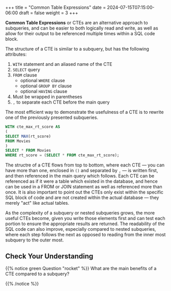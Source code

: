 +++
title = "Common Table Expressions"
date = 2024-07-15T07:15:00-06:00
draft = false
weight = 3 
+++

**Common Table Expressions** or CTEs are an alternative approach to subqueries, and can be easier to both logically read and write, as well as allow for their output to be referenced multiple times within a SQL code block.

The structure of a CTE is similar to a subquery, but has the following attributes:
1. `WITH` statement and an aliased name of the CTE
2. `SELECT` query
1. `FROM` clause
    - optional `WHERE` clause
    - optional `GROUP BY` clause
    - optional `HAVING` clause
1. Must be wrapped in parentheses
2. `,` to separate each CTE before the main query

The most efficient way to demonstrate the usefulness of a CTE is to rewrite one of the previously presented subqueries.

```SQL {linenos=table}
WITH cte_max_rt_score AS
(
SELECT MAX(rt_score)
FROM Movies
)
SELECT * FROM Movies
WHERE rt_score = (SELECT * FROM cte_max_rt_score);
```

The structre of a CTE flows from top to bottom, where each CTE — you can have more than one, enclosed in `()` and separated by `,` — is written first, and then referenced in the main query which follows. Each CTE can be referenced as if it were a table which existed in the database, and hence can be used in a FROM or JOIN statement as well as referenced more than once. It is also important to point out the CTEs only exist within the specific SQL block of code and are not created within the actual database — they merely "act" like actual tables.

As the complexity of a subquery or nested subqueries grows, the more useful CTEs become, given you write those elements first and can test each portion to ensure the appropriate results are returned. The readability of the SQL code can also improve, especially compared to nested subqueries, where each step follows the next as opposed to reading from the inner most subquery to the outer most.

## Check Your Understanding

{{% notice green Question "rocket" %}}
What are the main benefits of a CTE compared to a subquery?
<!-- Solution: CTEs improve the readability of the SQL code and allow for the output to be referenced in the SQL code block, even more than once, as if it were a table -->
{{% /notice %}}

